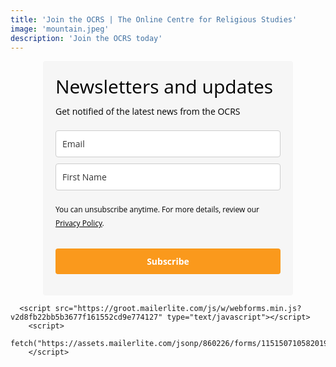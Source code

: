 ```yaml
---
title: 'Join the OCRS | The Online Centre for Religious Studies'
image: 'mountain.jpeg'
description: 'Join the OCRS today'
---
```


<style type="text/css">@import url("https://assets.mlcdn.com/fonts.css?version=1707735");</style>
<style type="text/css">
/* LOADER */
.ml-form-embedSubmitLoad {
display: inline-block;
width: 20px;
height: 20px;
}

.g-recaptcha {
transform: scale(1);
-webkit-transform: scale(1);
transform-origin: 0 0;
-webkit-transform-origin: 0 0;
height: ;
}

.sr-only {
position: absolute;
width: 1px;
height: 1px;
padding: 0;
margin: -1px;
overflow: hidden;
clip: rect(0,0,0,0);
border: 0;
}

.ml-form-embedSubmitLoad:after {
content: " ";
display: block;
width: 11px;
height: 11px;
margin: 1px;
border-radius: 50%;
border: 4px solid #fff;
border-color: #ffffff #ffffff #ffffff transparent;
animation: ml-form-embedSubmitLoad 1.2s linear infinite;
}
@keyframes ml-form-embedSubmitLoad {
0% {
transform: rotate(0deg);
}
100% {
transform: rotate(360deg);
}
}
#mlb2-13001092.ml-form-embedContainer {
box-sizing: border-box;
display: table;
margin: 0 auto;
position: static;
width: 100% !important;
}
#mlb2-13001092.ml-form-embedContainer h4,
#mlb2-13001092.ml-form-embedContainer p,
#mlb2-13001092.ml-form-embedContainer span,
#mlb2-13001092.ml-form-embedContainer button {
text-transform: none !important;
letter-spacing: normal !important;
}
#mlb2-13001092.ml-form-embedContainer .ml-form-embedWrapper {
background-color: #f6f6f6;

border-width: 0px;
border-color: transparent;
border-radius: 4px;
border-style: solid;
box-sizing: border-box;
display: inline-block !important;
margin: 0;
padding: 0;
position: relative;
}
#mlb2-13001092.ml-form-embedContainer .ml-form-embedWrapper.embedPopup,
#mlb2-13001092.ml-form-embedContainer .ml-form-embedWrapper.embedDefault { width: 400px; }
#mlb2-13001092.ml-form-embedContainer .ml-form-embedWrapper.embedForm { max-width: 400px; width: 100%; }
#mlb2-13001092.ml-form-embedContainer .ml-form-align-left { text-align: left; }
#mlb2-13001092.ml-form-embedContainer .ml-form-align-center { text-align: center; }
#mlb2-13001092.ml-form-embedContainer .ml-form-align-default { display: table-cell !important; vertical-align: middle !important; text-align: center !important; }
#mlb2-13001092.ml-form-embedContainer .ml-form-align-right { text-align: right; }
#mlb2-13001092.ml-form-embedContainer .ml-form-embedWrapper .ml-form-embedHeader img {
border-top-left-radius: 4px;
border-top-right-radius: 4px;
height: auto;
margin: 0 auto !important;
max-width: 100%;
width: undefinedpx;
}
#mlb2-13001092.ml-form-embedContainer .ml-form-embedWrapper .ml-form-embedBody,
#mlb2-13001092.ml-form-embedContainer .ml-form-embedWrapper .ml-form-successBody {
padding: 20px 20px 0 20px;
}
#mlb2-13001092.ml-form-embedContainer .ml-form-embedWrapper .ml-form-embedBody.ml-form-embedBodyHorizontal {
padding-bottom: 0;
}
#mlb2-13001092.ml-form-embedContainer .ml-form-embedWrapper .ml-form-embedBody .ml-form-embedContent,
#mlb2-13001092.ml-form-embedContainer .ml-form-embedWrapper .ml-form-successBody .ml-form-successContent {
text-align: left;
margin: 0 0 20px 0;
}
#mlb2-13001092.ml-form-embedContainer .ml-form-embedWrapper .ml-form-embedBody .ml-form-embedContent h4,
#mlb2-13001092.ml-form-embedContainer .ml-form-embedWrapper .ml-form-successBody .ml-form-successContent h4 {
color: #000000;
font-family: 'Open Sans', Arial, Helvetica, sans-serif;
font-size: 30px;
font-weight: 400;
margin: 0 0 10px 0;
text-align: left;
word-break: break-word;
}
#mlb2-13001092.ml-form-embedContainer .ml-form-embedWrapper .ml-form-embedBody .ml-form-embedContent p,
#mlb2-13001092.ml-form-embedContainer .ml-form-embedWrapper .ml-form-successBody .ml-form-successContent p {
color: #000000;
font-family: 'Open Sans', Arial, Helvetica, sans-serif;
font-size: 14px;
font-weight: 400;
line-height: 20px;
margin: 0 0 10px 0;
text-align: left;
}
#mlb2-13001092.ml-form-embedContainer .ml-form-embedWrapper .ml-form-embedBody .ml-form-embedContent ul,
#mlb2-13001092.ml-form-embedContainer .ml-form-embedWrapper .ml-form-embedBody .ml-form-embedContent ol,
#mlb2-13001092.ml-form-embedContainer .ml-form-embedWrapper .ml-form-successBody .ml-form-successContent ul,
#mlb2-13001092.ml-form-embedContainer .ml-form-embedWrapper .ml-form-successBody .ml-form-successContent ol {
color: #000000;
font-family: 'Open Sans', Arial, Helvetica, sans-serif;
font-size: 14px;
}
#mlb2-13001092.ml-form-embedContainer .ml-form-embedWrapper .ml-form-embedBody .ml-form-embedContent ol ol,
#mlb2-13001092.ml-form-embedContainer .ml-form-embedWrapper .ml-form-successBody .ml-form-successContent ol ol {
list-style-type: lower-alpha;
}
#mlb2-13001092.ml-form-embedContainer .ml-form-embedWrapper .ml-form-embedBody .ml-form-embedContent ol ol ol,
#mlb2-13001092.ml-form-embedContainer .ml-form-embedWrapper .ml-form-successBody .ml-form-successContent ol ol ol {
list-style-type: lower-roman;
}
#mlb2-13001092.ml-form-embedContainer .ml-form-embedWrapper .ml-form-embedBody .ml-form-embedContent p a,
#mlb2-13001092.ml-form-embedContainer .ml-form-embedWrapper .ml-form-successBody .ml-form-successContent p a {
color: #000000;
text-decoration: underline;
}

#mlb2-13001092.ml-form-embedContainer .ml-form-embedWrapper .ml-block-form .ml-field-group {
text-align: left!important;
}

#mlb2-13001092.ml-form-embedContainer .ml-form-embedWrapper .ml-block-form .ml-field-group label {
margin-bottom: 5px;
color: #333333;
font-size: 14px;
font-family: 'Open Sans', Arial, Helvetica, sans-serif;
font-weight: bold; font-style: normal; text-decoration: none;;
display: inline-block;
line-height: 20px;
}
#mlb2-13001092.ml-form-embedContainer .ml-form-embedWrapper .ml-form-embedBody .ml-form-embedContent p:last-child,
#mlb2-13001092.ml-form-embedContainer .ml-form-embedWrapper .ml-form-successBody .ml-form-successContent p:last-child {
margin: 0;
}
#mlb2-13001092.ml-form-embedContainer .ml-form-embedWrapper .ml-form-embedBody form {
margin: 0;
width: 100%;
}
#mlb2-13001092.ml-form-embedContainer .ml-form-embedWrapper .ml-form-embedBody .ml-form-formContent,
#mlb2-13001092.ml-form-embedContainer .ml-form-embedWrapper .ml-form-embedBody .ml-form-checkboxRow {
margin: 0 0 20px 0;
width: 100%;
}
#mlb2-13001092.ml-form-embedContainer .ml-form-embedWrapper .ml-form-embedBody .ml-form-checkboxRow {
float: left;
}
#mlb2-13001092.ml-form-embedContainer .ml-form-embedWrapper .ml-form-embedBody .ml-form-formContent.horozintalForm {
margin: 0;
padding: 0 0 20px 0;
width: 100%;
height: auto;
float: left;
}
#mlb2-13001092.ml-form-embedContainer .ml-form-embedWrapper .ml-form-embedBody .ml-form-fieldRow {
margin: 0 0 10px 0;
width: 100%;
}
#mlb2-13001092.ml-form-embedContainer .ml-form-embedWrapper .ml-form-embedBody .ml-form-fieldRow.ml-last-item {
margin: 0;
}
#mlb2-13001092.ml-form-embedContainer .ml-form-embedWrapper .ml-form-embedBody .ml-form-fieldRow.ml-formfieldHorizintal {
margin: 0;
}
#mlb2-13001092.ml-form-embedContainer .ml-form-embedWrapper .ml-form-embedBody .ml-form-fieldRow input {
background-color: #ffffff !important;
color: #333333 !important;
border-color: #cccccc;
border-radius: 4px !important;
border-style: solid !important;
border-width: 1px !important;
font-family: 'Open Sans', Arial, Helvetica, sans-serif;
font-size: 14px !important;
height: auto;
line-height: 21px !important;
margin-bottom: 0;
margin-top: 0;
margin-left: 0;
margin-right: 0;
padding: 10px 10px !important;
width: 100% !important;
box-sizing: border-box !important;
max-width: 100% !important;
}
#mlb2-13001092.ml-form-embedContainer .ml-form-embedWrapper .ml-form-embedBody .ml-form-fieldRow input::-webkit-input-placeholder,
#mlb2-13001092.ml-form-embedContainer .ml-form-embedWrapper .ml-form-embedBody .ml-form-horizontalRow input::-webkit-input-placeholder { color: #333333; }

#mlb2-13001092.ml-form-embedContainer .ml-form-embedWrapper .ml-form-embedBody .ml-form-fieldRow input::-moz-placeholder,
#mlb2-13001092.ml-form-embedContainer .ml-form-embedWrapper .ml-form-embedBody .ml-form-horizontalRow input::-moz-placeholder { color: #333333; }

#mlb2-13001092.ml-form-embedContainer .ml-form-embedWrapper .ml-form-embedBody .ml-form-fieldRow input:-ms-input-placeholder,
#mlb2-13001092.ml-form-embedContainer .ml-form-embedWrapper .ml-form-embedBody .ml-form-horizontalRow input:-ms-input-placeholder { color: #333333; }

#mlb2-13001092.ml-form-embedContainer .ml-form-embedWrapper .ml-form-embedBody .ml-form-fieldRow input:-moz-placeholder,
#mlb2-13001092.ml-form-embedContainer .ml-form-embedWrapper .ml-form-embedBody .ml-form-horizontalRow input:-moz-placeholder { color: #333333; }

#mlb2-13001092.ml-form-embedContainer .ml-form-embedWrapper .ml-form-embedBody .ml-form-fieldRow textarea, #mlb2-13001092.ml-form-embedContainer .ml-form-embedWrapper .ml-form-embedBody .ml-form-horizontalRow textarea {
background-color: #ffffff !important;
color: #333333 !important;
border-color: #cccccc;
border-radius: 4px !important;
border-style: solid !important;
border-width: 1px !important;
font-family: 'Open Sans', Arial, Helvetica, sans-serif;
font-size: 14px !important;
height: auto;
line-height: 21px !important;
margin-bottom: 0;
margin-top: 0;
padding: 10px 10px !important;
width: 100% !important;
box-sizing: border-box !important;
max-width: 100% !important;
}

#mlb2-13001092.ml-form-embedContainer .ml-form-embedWrapper .ml-form-embedBody .ml-form-fieldRow .custom-radio .custom-control-label::before, #mlb2-13001092.ml-form-embedContainer .ml-form-embedWrapper .ml-form-embedBody .ml-form-horizontalRow .custom-radio .custom-control-label::before, #mlb2-13001092.ml-form-embedContainer .ml-form-embedWrapper .ml-form-embedBody .ml-form-fieldRow .custom-checkbox .custom-control-label::before, #mlb2-13001092.ml-form-embedContainer .ml-form-embedWrapper .ml-form-embedBody .ml-form-horizontalRow .custom-checkbox .custom-control-label::before, #mlb2-13001092.ml-form-embedContainer .ml-form-embedWrapper .ml-form-embedBody .ml-form-embedPermissions .ml-form-embedPermissionsOptionsCheckbox .label-description::before, #mlb2-13001092.ml-form-embedContainer .ml-form-embedWrapper .ml-form-embedBody .ml-form-interestGroupsRow .ml-form-interestGroupsRowCheckbox .label-description::before, #mlb2-13001092.ml-form-embedContainer .ml-form-embedWrapper .ml-form-embedBody .ml-form-checkboxRow .label-description::before {
border-color: #cccccc!important;
background-color: #ffffff!important;
}

#mlb2-13001092.ml-form-embedContainer .ml-form-embedWrapper .ml-form-embedBody .ml-form-fieldRow input.custom-control-input[type="checkbox"]{
box-sizing: border-box;
padding: 0;
position: absolute;
z-index: -1;
opacity: 0;
margin-top: 5px;
margin-left: -1.5rem;
overflow: visible;
}

#mlb2-13001092.ml-form-embedContainer .ml-form-embedWrapper .ml-form-embedBody .ml-form-fieldRow .custom-checkbox .custom-control-label::before, #mlb2-13001092.ml-form-embedContainer .ml-form-embedWrapper .ml-form-embedBody .ml-form-horizontalRow .custom-checkbox .custom-control-label::before, #mlb2-13001092.ml-form-embedContainer .ml-form-embedWrapper .ml-form-embedBody .ml-form-embedPermissions .ml-form-embedPermissionsOptionsCheckbox .label-description::before, #mlb2-13001092.ml-form-embedContainer .ml-form-embedWrapper .ml-form-embedBody .ml-form-interestGroupsRow .ml-form-interestGroupsRowCheckbox .label-description::before, #mlb2-13001092.ml-form-embedContainer .ml-form-embedWrapper .ml-form-embedBody .ml-form-checkboxRow .label-description::before {
border-radius: 4px!important;
}


#mlb2-13001092.ml-form-embedContainer .ml-form-embedWrapper .ml-form-embedBody .ml-form-checkboxRow input[type=checkbox]:checked~.label-description::after, #mlb2-13001092.ml-form-embedContainer .ml-form-embedWrapper .ml-form-embedBody .ml-form-embedPermissions .ml-form-embedPermissionsOptionsCheckbox input[type=checkbox]:checked~.label-description::after, #mlb2-13001092.ml-form-embedContainer .ml-form-embedWrapper .ml-form-embedBody .ml-form-fieldRow .custom-checkbox .custom-control-input:checked~.custom-control-label::after, #mlb2-13001092.ml-form-embedContainer .ml-form-embedWrapper .ml-form-embedBody .ml-form-horizontalRow .custom-checkbox .custom-control-input:checked~.custom-control-label::after, #mlb2-13001092.ml-form-embedContainer .ml-form-embedWrapper .ml-form-embedBody .ml-form-interestGroupsRow .ml-form-interestGroupsRowCheckbox input[type=checkbox]:checked~.label-description::after {
background-image: url("data:image/svg+xml,%3csvg xmlns='http://www.w3.org/2000/svg' viewBox='0 0 8 8'%3e%3cpath fill='%23fff' d='M6.564.75l-3.59 3.612-1.538-1.55L0 4.26 2.974 7.25 8 2.193z'/%3e%3c/svg%3e");
}

#mlb2-13001092.ml-form-embedContainer .ml-form-embedWrapper .ml-form-embedBody .ml-form-fieldRow .custom-radio .custom-control-input:checked~.custom-control-label::after, #mlb2-13001092.ml-form-embedContainer .ml-form-embedWrapper .ml-form-embedBody .ml-form-fieldRow .custom-radio .custom-control-input:checked~.custom-control-label::after {
background-image: url("data:image/svg+xml,%3csvg xmlns='http://www.w3.org/2000/svg' viewBox='-4 -4 8 8'%3e%3ccircle r='3' fill='%23fff'/%3e%3c/svg%3e");
}

#mlb2-13001092.ml-form-embedContainer .ml-form-embedWrapper .ml-form-embedBody .ml-form-fieldRow .custom-radio .custom-control-input:checked~.custom-control-label::before, #mlb2-13001092.ml-form-embedContainer .ml-form-embedWrapper .ml-form-embedBody .ml-form-horizontalRow .custom-radio .custom-control-input:checked~.custom-control-label::before, #mlb2-13001092.ml-form-embedContainer .ml-form-embedWrapper .ml-form-embedBody .ml-form-fieldRow .custom-checkbox .custom-control-input:checked~.custom-control-label::before, #mlb2-13001092.ml-form-embedContainer .ml-form-embedWrapper .ml-form-embedBody .ml-form-horizontalRow .custom-checkbox .custom-control-input:checked~.custom-control-label::before, #mlb2-13001092.ml-form-embedContainer .ml-form-embedWrapper .ml-form-embedBody .ml-form-embedPermissions .ml-form-embedPermissionsOptionsCheckbox input[type=checkbox]:checked~.label-description::before, #mlb2-13001092.ml-form-embedContainer .ml-form-embedWrapper .ml-form-embedBody .ml-form-interestGroupsRow .ml-form-interestGroupsRowCheckbox input[type=checkbox]:checked~.label-description::before, #mlb2-13001092.ml-form-embedContainer .ml-form-embedWrapper .ml-form-embedBody .ml-form-checkboxRow input[type=checkbox]:checked~.label-description::before  {
border-color: #000000!important;
background-color: #000000!important;
}

#mlb2-13001092.ml-form-embedContainer .ml-form-embedWrapper .ml-form-embedBody .ml-form-fieldRow .custom-radio .custom-control-label::before, #mlb2-13001092.ml-form-embedContainer .ml-form-embedWrapper .ml-form-embedBody .ml-form-horizontalRow .custom-radio .custom-control-label::before, #mlb2-13001092.ml-form-embedContainer .ml-form-embedWrapper .ml-form-embedBody .ml-form-fieldRow .custom-radio .custom-control-label::after, #mlb2-13001092.ml-form-embedContainer .ml-form-embedWrapper .ml-form-embedBody .ml-form-horizontalRow .custom-radio .custom-control-label::after, #mlb2-13001092.ml-form-embedContainer .ml-form-embedWrapper .ml-form-embedBody .ml-form-fieldRow .custom-checkbox .custom-control-label::before, #mlb2-13001092.ml-form-embedContainer .ml-form-embedWrapper .ml-form-embedBody .ml-form-fieldRow .custom-checkbox .custom-control-label::after, #mlb2-13001092.ml-form-embedContainer .ml-form-embedWrapper .ml-form-embedBody .ml-form-horizontalRow .custom-checkbox .custom-control-label::before, #mlb2-13001092.ml-form-embedContainer .ml-form-embedWrapper .ml-form-embedBody .ml-form-horizontalRow .custom-checkbox .custom-control-label::after {
top: 2px;
box-sizing: border-box;
}

#mlb2-13001092.ml-form-embedContainer .ml-form-embedWrapper .ml-form-embedBody .ml-form-embedPermissions .ml-form-embedPermissionsOptionsCheckbox .label-description::before, #mlb2-13001092.ml-form-embedContainer .ml-form-embedWrapper .ml-form-embedBody .ml-form-embedPermissions .ml-form-embedPermissionsOptionsCheckbox .label-description::after, #mlb2-13001092.ml-form-embedContainer .ml-form-embedWrapper .ml-form-embedBody .ml-form-checkboxRow .label-description::before, #mlb2-13001092.ml-form-embedContainer .ml-form-embedWrapper .ml-form-embedBody .ml-form-checkboxRow .label-description::after {
top: 0px!important;
box-sizing: border-box!important;
}

#mlb2-13001092.ml-form-embedContainer .ml-form-embedWrapper .ml-form-embedBody .ml-form-checkboxRow .label-description::before, #mlb2-13001092.ml-form-embedContainer .ml-form-embedWrapper .ml-form-embedBody .ml-form-checkboxRow .label-description::after {
top: 0px!important;
box-sizing: border-box!important;
}

#mlb2-13001092.ml-form-embedContainer .ml-form-embedWrapper .ml-form-embedBody .ml-form-interestGroupsRow .ml-form-interestGroupsRowCheckbox .label-description::after {
top: 0px!important;
box-sizing: border-box!important;
position: absolute;
left: -1.5rem;
display: block;
width: 1rem;
height: 1rem;
content: "";
}

#mlb2-13001092.ml-form-embedContainer .ml-form-embedWrapper .ml-form-embedBody .ml-form-interestGroupsRow .ml-form-interestGroupsRowCheckbox .label-description::before {
top: 0px!important;
box-sizing: border-box!important;
}

#mlb2-13001092.ml-form-embedContainer .ml-form-embedWrapper .ml-form-embedBody .custom-control-label::before {
position: absolute;
top: 4px;
left: -1.5rem;
display: block;
width: 16px;
height: 16px;
pointer-events: none;
content: "";
background-color: #ffffff;
border: #adb5bd solid 1px;
border-radius: 50%;
}

#mlb2-13001092.ml-form-embedContainer .ml-form-embedWrapper .ml-form-embedBody .custom-control-label::after {
position: absolute;
top: 2px!important;
left: -1.5rem;
display: block;
width: 1rem;
height: 1rem;
content: "";
}

#mlb2-13001092.ml-form-embedContainer .ml-form-embedWrapper .ml-form-embedBody .ml-form-embedPermissions .ml-form-embedPermissionsOptionsCheckbox .label-description::before, #mlb2-13001092.ml-form-embedContainer .ml-form-embedWrapper .ml-form-embedBody .ml-form-interestGroupsRow .ml-form-interestGroupsRowCheckbox .label-description::before, #mlb2-13001092.ml-form-embedContainer .ml-form-embedWrapper .ml-form-embedBody .ml-form-checkboxRow .label-description::before {
position: absolute;
top: 4px;
left: -1.5rem;
display: block;
width: 16px;
height: 16px;
pointer-events: none;
content: "";
background-color: #ffffff;
border: #adb5bd solid 1px;
border-radius: 50%;
}

#mlb2-13001092.ml-form-embedContainer .ml-form-embedWrapper .ml-form-embedBody .ml-form-embedPermissions .ml-form-embedPermissionsOptionsCheckbox .label-description::after {
position: absolute;
top: 0px!important;
left: -1.5rem;
display: block;
width: 1rem;
height: 1rem;
content: "";
}

#mlb2-13001092.ml-form-embedContainer .ml-form-embedWrapper .ml-form-embedBody .ml-form-checkboxRow .label-description::after {
position: absolute;
top: 0px!important;
left: -1.5rem;
display: block;
width: 1rem;
height: 1rem;
content: "";
}

#mlb2-13001092.ml-form-embedContainer .ml-form-embedWrapper .ml-form-embedBody .custom-radio .custom-control-label::after {
background: no-repeat 50%/50% 50%;
}
#mlb2-13001092.ml-form-embedContainer .ml-form-embedWrapper .ml-form-embedBody .custom-checkbox .custom-control-label::after, #mlb2-13001092.ml-form-embedContainer .ml-form-embedWrapper .ml-form-embedBody .ml-form-embedPermissions .ml-form-embedPermissionsOptionsCheckbox .label-description::after, #mlb2-13001092.ml-form-embedContainer .ml-form-embedWrapper .ml-form-embedBody .ml-form-interestGroupsRow .ml-form-interestGroupsRowCheckbox .label-description::after, #mlb2-13001092.ml-form-embedContainer .ml-form-embedWrapper .ml-form-embedBody .ml-form-checkboxRow .label-description::after {
background: no-repeat 50%/50% 50%;
}

#mlb2-13001092.ml-form-embedContainer .ml-form-embedWrapper .ml-form-embedBody .ml-form-fieldRow .custom-control, #mlb2-13001092.ml-form-embedContainer .ml-form-embedWrapper .ml-form-embedBody .ml-form-horizontalRow .custom-control {
position: relative;
display: block;
min-height: 1.5rem;
padding-left: 1.5rem;
}

#mlb2-13001092.ml-form-embedContainer .ml-form-embedWrapper .ml-form-embedBody .ml-form-fieldRow .custom-radio .custom-control-input, #mlb2-13001092.ml-form-embedContainer .ml-form-embedWrapper .ml-form-embedBody .ml-form-horizontalRow .custom-radio .custom-control-input, #mlb2-13001092.ml-form-embedContainer .ml-form-embedWrapper .ml-form-embedBody .ml-form-fieldRow .custom-checkbox .custom-control-input, #mlb2-13001092.ml-form-embedContainer .ml-form-embedWrapper .ml-form-embedBody .ml-form-horizontalRow .custom-checkbox .custom-control-input {
position: absolute;
z-index: -1;
opacity: 0;
box-sizing: border-box;
padding: 0;
}

#mlb2-13001092.ml-form-embedContainer .ml-form-embedWrapper .ml-form-embedBody .ml-form-fieldRow .custom-radio .custom-control-label, #mlb2-13001092.ml-form-embedContainer .ml-form-embedWrapper .ml-form-embedBody .ml-form-horizontalRow .custom-radio .custom-control-label, #mlb2-13001092.ml-form-embedContainer .ml-form-embedWrapper .ml-form-embedBody .ml-form-fieldRow .custom-checkbox .custom-control-label, #mlb2-13001092.ml-form-embedContainer .ml-form-embedWrapper .ml-form-embedBody .ml-form-horizontalRow .custom-checkbox .custom-control-label {
color: #000000;
font-size: 12px!important;
font-family: 'Open Sans', Arial, Helvetica, sans-serif;
line-height: 22px;
margin-bottom: 0;
position: relative;
vertical-align: top;
font-style: normal;
font-weight: 700;
}

#mlb2-13001092.ml-form-embedContainer .ml-form-embedWrapper .ml-form-embedBody .ml-form-fieldRow .custom-select, #mlb2-13001092.ml-form-embedContainer .ml-form-embedWrapper .ml-form-embedBody .ml-form-horizontalRow .custom-select {
background-color: #ffffff !important;
color: #333333 !important;
border-color: #cccccc;
border-radius: 4px !important;
border-style: solid !important;
border-width: 1px !important;
font-family: 'Open Sans', Arial, Helvetica, sans-serif;
font-size: 14px !important;
line-height: 20px !important;
margin-bottom: 0;
margin-top: 0;
padding: 10px 28px 10px 12px !important;
width: 100% !important;
box-sizing: border-box !important;
max-width: 100% !important;
height: auto;
display: inline-block;
vertical-align: middle;
background: url('https://assets.mlcdn.com/ml/images/default/dropdown.svg') no-repeat right .75rem center/8px 10px;
-webkit-appearance: none;
-moz-appearance: none;
appearance: none;
}


#mlb2-13001092.ml-form-embedContainer .ml-form-embedWrapper .ml-form-embedBody .ml-form-horizontalRow {
height: auto;
width: 100%;
float: left;
}
.ml-form-formContent.horozintalForm .ml-form-horizontalRow .ml-input-horizontal { width: 70%; float: left; }
.ml-form-formContent.horozintalForm .ml-form-horizontalRow .ml-button-horizontal { width: 30%; float: left; }
.ml-form-formContent.horozintalForm .ml-form-horizontalRow .ml-button-horizontal.labelsOn { padding-top: 25px;  }
.ml-form-formContent.horozintalForm .ml-form-horizontalRow .horizontal-fields { box-sizing: border-box; float: left; padding-right: 10px;  }
#mlb2-13001092.ml-form-embedContainer .ml-form-embedWrapper .ml-form-embedBody .ml-form-horizontalRow input {
background-color: #ffffff;
color: #333333;
border-color: #cccccc;
border-radius: 4px;
border-style: solid;
border-width: 1px;
font-family: 'Open Sans', Arial, Helvetica, sans-serif;
font-size: 14px;
line-height: 20px;
margin-bottom: 0;
margin-top: 0;
padding: 10px 10px;
width: 100%;
box-sizing: border-box;
overflow-y: initial;
}
#mlb2-13001092.ml-form-embedContainer .ml-form-embedWrapper .ml-form-embedBody .ml-form-horizontalRow button {
background-color: #FA991C !important;
border-color: #FA991C;
border-style: solid;
border-width: 1px;
border-radius: 4px;
box-shadow: none;
color: #ffffff !important;
cursor: pointer;
font-family: 'Open Sans', Arial, Helvetica, sans-serif;
font-size: 14px !important;
font-weight: 700;
line-height: 20px;
margin: 0 !important;
padding: 10px !important;
width: 100%;
height: auto;
}
#mlb2-13001092.ml-form-embedContainer .ml-form-embedWrapper .ml-form-embedBody .ml-form-horizontalRow button:hover {
background-color: #dc8618 !important;
border-color: #dc8618 !important;
}
#mlb2-13001092.ml-form-embedContainer .ml-form-embedWrapper .ml-form-embedBody .ml-form-checkboxRow input[type="checkbox"] {
box-sizing: border-box;
padding: 0;
position: absolute;
z-index: -1;
opacity: 0;
margin-top: 5px;
margin-left: -1.5rem;
overflow: visible;
}
#mlb2-13001092.ml-form-embedContainer .ml-form-embedWrapper .ml-form-embedBody .ml-form-checkboxRow .label-description {
color: #000000;
display: block;
font-family: 'Open Sans', Arial, Helvetica, sans-serif;
font-size: 12px;
text-align: left;
margin-bottom: 0;
position: relative;
vertical-align: top;
}
#mlb2-13001092.ml-form-embedContainer .ml-form-embedWrapper .ml-form-embedBody .ml-form-checkboxRow label {
font-weight: normal;
margin: 0;
padding: 0;
position: relative;
display: block;
min-height: 24px;
padding-left: 24px;

}
#mlb2-13001092.ml-form-embedContainer .ml-form-embedWrapper .ml-form-embedBody .ml-form-checkboxRow label a {
color: #000000;
text-decoration: underline;
}
#mlb2-13001092.ml-form-embedContainer .ml-form-embedWrapper .ml-form-embedBody .ml-form-checkboxRow label p {
color: #000000 !important;
font-family: 'Open Sans', Arial, Helvetica, sans-serif !important;
font-size: 12px !important;
font-weight: normal !important;
line-height: 18px !important;
padding: 0 !important;
margin: 0 5px 0 0 !important;
}
#mlb2-13001092.ml-form-embedContainer .ml-form-embedWrapper .ml-form-embedBody .ml-form-checkboxRow label p:last-child {
margin: 0;
}
#mlb2-13001092.ml-form-embedContainer .ml-form-embedWrapper .ml-form-embedBody .ml-form-embedSubmit {
margin: 0 0 20px 0;
float: left;
width: 100%;
}
#mlb2-13001092.ml-form-embedContainer .ml-form-embedWrapper .ml-form-embedBody .ml-form-embedSubmit button {
background-color: #FA991C !important;
border: none !important;
border-radius: 4px !important;
box-shadow: none !important;
color: #ffffff !important;
cursor: pointer;
font-family: 'Open Sans', Arial, Helvetica, sans-serif !important;
font-size: 14px !important;
font-weight: 700 !important;
line-height: 21px !important;
height: auto;
padding: 10px !important;
width: 100% !important;
box-sizing: border-box !important;
}
#mlb2-13001092.ml-form-embedContainer .ml-form-embedWrapper .ml-form-embedBody .ml-form-embedSubmit button.loading {
display: none;
}
#mlb2-13001092.ml-form-embedContainer .ml-form-embedWrapper .ml-form-embedBody .ml-form-embedSubmit button:hover {
background-color: #dc8618 !important;
}
.ml-subscribe-close {
width: 30px;
height: 30px;
background: url('https://assets.mlcdn.com/ml/images/default/modal_close.png') no-repeat;
background-size: 30px;
cursor: pointer;
margin-top: -10px;
margin-right: -10px;
position: absolute;
top: 0;
right: 0;
}
.ml-error input, .ml-error textarea, .ml-error select {
border-color: red!important;
}

.ml-error .custom-checkbox-radio-list {
border: 1px solid red !important;
border-radius: 4px;
padding: 10px;
}

.ml-error .label-description,
.ml-error .label-description p,
.ml-error .label-description p a,
.ml-error label:first-child {
color: #ff0000 !important;
}

#mlb2-13001092.ml-form-embedContainer .ml-form-embedWrapper .ml-form-embedBody .ml-form-checkboxRow.ml-error .label-description p,
#mlb2-13001092.ml-form-embedContainer .ml-form-embedWrapper .ml-form-embedBody .ml-form-checkboxRow.ml-error .label-description p:first-letter {
color: #ff0000 !important;
}
@media only screen and (max-width: 400px){

.ml-form-embedWrapper.embedDefault, .ml-form-embedWrapper.embedPopup { width: 100%!important; }
.ml-form-formContent.horozintalForm { float: left!important; }
.ml-form-formContent.horozintalForm .ml-form-horizontalRow { height: auto!important; width: 100%!important; float: left!important; }
.ml-form-formContent.horozintalForm .ml-form-horizontalRow .ml-input-horizontal { width: 100%!important; }
.ml-form-formContent.horozintalForm .ml-form-horizontalRow .ml-input-horizontal > div { padding-right: 0px!important; padding-bottom: 10px; }
.ml-form-formContent.horozintalForm .ml-button-horizontal { width: 100%!important; }
.ml-form-formContent.horozintalForm .ml-button-horizontal.labelsOn { padding-top: 0px!important; }

}
</style>




<style type="text/css">
#mlb2-13001092.ml-form-embedContainer .ml-form-embedWrapper .ml-form-embedBody .ml-form-embedPermissions { text-align: left; float: left; width: 100%; }
#mlb2-13001092.ml-form-embedContainer .ml-form-embedWrapper .ml-form-embedBody .ml-form-embedPermissions .ml-form-embedPermissionsContent {
margin: 0 0 15px 0;
text-align: left;
}
#mlb2-13001092.ml-form-embedContainer .ml-form-embedWrapper .ml-form-embedBody .ml-form-embedPermissions .ml-form-embedPermissionsContent.horizontal {
margin: 0 0 15px 0;
}
#mlb2-13001092.ml-form-embedContainer .ml-form-embedWrapper .ml-form-embedBody .ml-form-embedPermissions .ml-form-embedPermissionsContent h4 {
color: #000000;
font-family: 'Open Sans', Arial, Helvetica, sans-serif;
font-size: 12px;
font-weight: 700;
line-height: 18px;
margin: 0 0 10px 0;
word-break: break-word;
}
#mlb2-13001092.ml-form-embedContainer .ml-form-embedWrapper .ml-form-embedBody .ml-form-embedPermissions .ml-form-embedPermissionsContent p {
color: #000000;
font-family: 'Open Sans', Arial, Helvetica, sans-serif;
font-size: 12px;
line-height: 18px;
margin: 0 0 10px 0;
}

#mlb2-13001092.ml-form-embedContainer .ml-form-embedWrapper .ml-form-embedBody .ml-form-embedPermissions .ml-form-embedPermissionsContent.privacy-policy p {
color: #000000;
font-family: 'Open Sans', Arial, Helvetica, sans-serif;
font-size: 12px;
line-height: 22px;
margin: 0 0 10px 0;
}

#mlb2-13001092.ml-form-embedContainer .ml-form-embedWrapper .ml-form-embedBody .ml-form-embedPermissions .ml-form-embedPermissionsContent.privacy-policy p a {
color: #000000;
}

#mlb2-13001092.ml-form-embedContainer .ml-form-embedWrapper .ml-form-embedBody .ml-form-embedPermissions .ml-form-embedPermissionsContent.privacy-policy p:last-child {
margin: 0;
}

#mlb2-13001092.ml-form-embedContainer .ml-form-embedWrapper .ml-form-embedBody .ml-form-embedPermissions .ml-form-embedPermissionsContent p a {
color: #000000;
text-decoration: underline;
}
#mlb2-13001092.ml-form-embedContainer .ml-form-embedWrapper .ml-form-embedBody .ml-form-embedPermissions .ml-form-embedPermissionsContent p:last-child { margin: 0 0 15px 0; }
#mlb2-13001092.ml-form-embedContainer .ml-form-embedWrapper .ml-form-embedBody .ml-form-embedPermissions .ml-form-embedPermissionsOptions {
margin: 0;
padding: 0;
}
#mlb2-13001092.ml-form-embedContainer .ml-form-embedWrapper .ml-form-embedBody .ml-form-embedPermissions .ml-form-embedPermissionsOptionsCheckbox {
margin: 0 0 10px 0;
}
#mlb2-13001092.ml-form-embedContainer .ml-form-embedWrapper .ml-form-embedBody .ml-form-embedPermissions .ml-form-embedPermissionsOptionsCheckbox:last-child {
margin: 0;
}
#mlb2-13001092.ml-form-embedContainer .ml-form-embedWrapper .ml-form-embedBody .ml-form-embedPermissions .ml-form-embedPermissionsOptionsCheckbox label {
font-weight: normal;
margin: 0;
padding: 0;
position: relative;
display: block;
min-height: 24px;
padding-left: 24px;
}
#mlb2-13001092.ml-form-embedContainer .ml-form-embedWrapper .ml-form-embedBody .ml-form-embedPermissions .ml-form-embedPermissionsOptionsCheckbox .label-description {
color: #000000;
font-family: 'Open Sans', Arial, Helvetica, sans-serif;
font-size: 12px;
line-height: 18px;
text-align: left;
margin-bottom: 0;
position: relative;
vertical-align: top;
font-style: normal;
font-weight: 700;
}
#mlb2-13001092.ml-form-embedContainer .ml-form-embedWrapper .ml-form-embedBody .ml-form-embedPermissions .ml-form-embedPermissionsOptionsCheckbox .description {
color: #000000;
font-family: 'Open Sans', Arial, Helvetica, sans-serif;
font-size: 12px;
font-style: italic;
font-weight: 400;
line-height: 18px;
margin: 5px 0 0 0;
}
#mlb2-13001092.ml-form-embedContainer .ml-form-embedWrapper .ml-form-embedBody .ml-form-embedPermissions .ml-form-embedPermissionsOptionsCheckbox input[type="checkbox"] {
box-sizing: border-box;
padding: 0;
position: absolute;
z-index: -1;
opacity: 0;
margin-top: 5px;
margin-left: -1.5rem;
overflow: visible;
}
#mlb2-13001092.ml-form-embedContainer .ml-form-embedWrapper .ml-form-embedBody .ml-form-embedPermissions .ml-form-embedMailerLite-GDPR {
padding-bottom: 20px;
}
#mlb2-13001092.ml-form-embedContainer .ml-form-embedWrapper .ml-form-embedBody .ml-form-embedPermissions .ml-form-embedMailerLite-GDPR p {
color: #000000;
font-family: 'Open Sans', Arial, Helvetica, sans-serif;
font-size: 10px;
line-height: 14px;
margin: 0;
padding: 0;
}
#mlb2-13001092.ml-form-embedContainer .ml-form-embedWrapper .ml-form-embedBody .ml-form-embedPermissions .ml-form-embedMailerLite-GDPR p a {
color: #000000;
text-decoration: underline;

}
@media (max-width: 768px) {
#mlb2-13001092.ml-form-embedContainer .ml-form-embedWrapper .ml-form-embedBody .ml-form-embedPermissions .ml-form-embedPermissionsContent p {
font-size: 12px !important;
line-height: 18px !important;
}
#mlb2-13001092.ml-form-embedContainer .ml-form-embedWrapper .ml-form-embedBody .ml-form-embedPermissions .ml-form-embedMailerLite-GDPR p {
font-size: 10px !important;
line-height: 14px !important;
}
}
</style>






























































































































































<div id="mlb2-13001092" class="ml-form-embedContainer ml-subscribe-form ml-subscribe-form-13001092">
<div class="ml-form-align-center ">
<div class="ml-form-embedWrapper embedForm">




<div class="ml-form-embedBody ml-form-embedBodyDefault row-form">

<div class="ml-form-embedContent" style=" ">

<h4>Newsletters and updates</h4>
<p>Get notified of the latest news from the OCRS</p>

</div>

<form class="ml-block-form" action="https://assets.mailerlite.com/jsonp/860226/forms/115150710582019364/subscribe" data-code="" method="post" target="_blank">
<div class="ml-form-formContent">



<div class="ml-form-fieldRow ">
<div class="ml-field-group ml-field-email ml-validate-email ml-validate-required">




<!-- input -->
<input aria-label="email" aria-required="true" type="email" class="form-control" data-inputmask="" name="fields[email]" placeholder="Email" autocomplete="email">
<!-- /input -->

<!-- textarea -->

<!-- /textarea -->

<!-- select -->

<!-- /select -->

<!-- checkboxes -->

<!-- /checkboxes -->

<!-- radio -->

<!-- /radio -->

<!-- countries -->

<!-- /countries -->





</div>
</div><div class="ml-form-fieldRow ml-last-item">
<div class="ml-field-group ml-field-name ml-validate-required">




<!-- input -->
<input aria-label="name" aria-required="true" type="text" class="form-control" data-inputmask="" name="fields[name]" placeholder="First Name" autocomplete="given-name">
<!-- /input -->

<!-- textarea -->

<!-- /textarea -->

<!-- select -->

<!-- /select -->

<!-- checkboxes -->

<!-- /checkboxes -->

<!-- radio -->

<!-- /radio -->

<!-- countries -->

<!-- /countries -->





</div>
</div>

</div>



<!-- Privacy policy -->
<div class="ml-form-embedPermissions" style="">
<div class="ml-form-embedPermissionsContent default privacy-policy">



<p>You can unsubscribe anytime. For more details, review our <span><a href="https://ocrs.online/privacy/" target="_blank">Privacy Policy</a></span>.</p>


</div>
</div>
<!-- /Privacy policy -->









<div class="ml-form-recaptcha ml-validate-required" style="float: left;">
<style type="text/css">
.ml-form-recaptcha {
margin-bottom: 20px;
}

.ml-form-recaptcha.ml-error iframe {
border: solid 1px #ff0000;
}

@media screen and (max-width: 480px) {
.ml-form-recaptcha {
width: 220px!important
}
.g-recaptcha {
transform: scale(0.78);
-webkit-transform: scale(0.78);
transform-origin: 0 0;
-webkit-transform-origin: 0 0;
}
}
</style>
<script src="https://www.google.com/recaptcha/api.js"></script>
<div class="g-recaptcha" data-sitekey="6Lf1KHQUAAAAAFNKEX1hdSWCS3mRMv4FlFaNslaD"></div>
</div>



<input type="hidden" name="ml-submit" value="1">

<div class="ml-form-embedSubmit">

<button type="submit" class="primary">Subscribe</button>

<button disabled="disabled" style="display: none;" type="button" class="loading">
<div class="ml-form-embedSubmitLoad"></div>
<span class="sr-only">Loading...</span>
</button>
</div>


<input type="hidden" name="anticsrf" value="true">
</form>
</div>

<div class="ml-form-successBody row-success" style="display: none">

<div class="ml-form-successContent">

<h4>Thank you!</h4>

<p>You have successfully joined our subscriber list.</p>


</div>

</div>
</div>
</div>
</div>





<script>
function ml_webform_success_13001092() {
var $ = ml_jQuery || jQuery;
$('.ml-subscribe-form-13001092 .row-success').show();
$('.ml-subscribe-form-13001092 .row-form').hide();
}
</script>

  
      <script src="https://groot.mailerlite.com/js/w/webforms.min.js?v2d8fb22bb5b3677f161552cd9e774127" type="text/javascript"></script>
        <script>
            fetch("https://assets.mailerlite.com/jsonp/860226/forms/115150710582019364/takel")
        </script>
